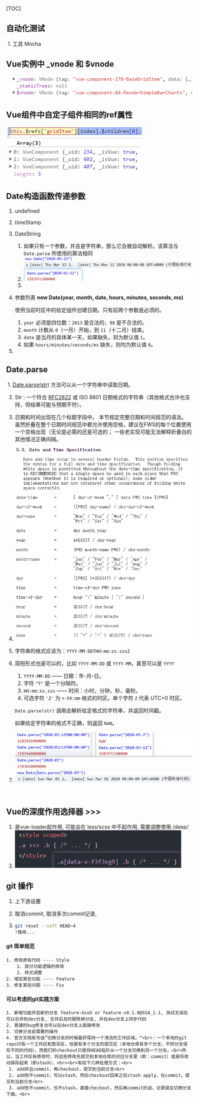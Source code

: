 [TOC]



## 自动化测试

​	1. 工具 Mocha



## Vue实例中 _vnode 和 $vnode

![image-20200325095704538](./imgs/image-20200325095704538.png)



## Vue组件中自定子组件相同的ref属性

​	![image-20200325100349251](./imgs/image-20200325100349251.png)



## Date构造函数传递参数

1. undefined

2. timeStamp

3. DateString

   1. 如果只有一个参数，并且是字符串，那么它会被自动解析。该算法与 `Date.parse` 所使用的算法相同
   2. ![image-20200325110510889](./imgs/image-20200325110510889.png)
   3. 

4. 参数列表 **new Date(year, month, date, hours, minutes, seconds, ms)**

   使用当前时区中的给定组件创建日期。只有前两个参数是必须的。

   1. `year` 必须是四位数：`2013` 是合法的，`98` 是不合法的。
   2. `month` 计数从 `0`（一月）开始，到 `11`（十二月）结束。
   3. `date` 是当月的具体某一天，如果缺失，则为默认值 `1`。
   4. 如果 `hours/minutes/seconds/ms` 缺失，则均为默认值 `0`。

5. 



## Date.parse

​	1. [Date.parse(str)](https://developer.mozilla.org/zh/docs/Web/JavaScript/Reference/Global_Objects/Date/parse) 方法可以从一个字符串中读取日期。

2. Str : 一个符合 [RFC2822](http://tools.ietf.org/html/rfc2822#page-14) 或 ISO 8601 日期格式的字符串（其他格式也许也支持，但结果可能与预期不符）。

3. 日期和时间出现在几个标题字段中。 本节规定完整日期和时间规范的语法。 虽然折叠在整个日期时间规范中都允许使用空格，建议在FWS的每个位置使用一个空格出现（无论是必需的还是可选的； 一些老实现可能无法解释折叠白的其他情况正确间隔。

4. ![image-20200325111524020](./imgs/image-20200325111524020.png)

5. 字符串的格式应该为：`YYYY-MM-DDTHH:mm:ss.sssZ`

6. 简短形式也是可以的，比如 `YYYY-MM-DD` 或 `YYYY-MM`，甚至可以是 `YYYY`

   1. `YYYY-MM-DD` —— 日期：年-月-日。
   2. 字符 `"T"` 是一个分隔符。
   3. `HH:mm:ss.sss` —— 时间：小时，分钟，秒，毫秒。
   4. 可选字符 `'Z'` 为 `+-hh:mm` 格式的时区。单个字符 `Z` 代表 UTC+0 时区。

   `Date.parse(str)` 调用会解析给定格式的字符串，并返回时间戳。

   如果给定字符串的格式不正确，则返回 `NaN`。

7. ![image-20200325111849503](./imgs/image-20200325111849503.png)

​	





## Vue的深度作用选择器  >>>

1. 是vue-loader起作用, 可能会在 less/scss 中不起作用, 需要调整使用 /deep/
2. ![image-20200325155256756](./imgs/image-20200325155256756.png)





## git 操作

 1.  上下游设置

 2.  取消commit, 取消多次commit记录,

 3.  ```bash
     git reset --soft HEAD~4
     !慎用...
     ```

#### git 简单规范

 	1. 修改原有代码 ---- Style
      	1. 部分功能逻辑的修改
      	2. 样式调整
 	2. 增加某些功能 ---- Feature
 	3. 修复某些问题 ---- Fix

#### 可以考虑的git实践方案

	1. 新增功能开启新的分支 feature-XxxX or feature-v0.1.0@SSA_1.1, 测试无误后可以合并到dev分支, 合并后及时删除掉分支, 并在dev分支上同步代码
 	2. 普通的bug修复也可以在dev分支上直接修改
 	3. 切换分支前需要的操作
 	4. 官方文档有句话“切换分支的时候最好保持一个清洁的工作区域。“<br>：一个本地的git repo只有一个工作区和暂存区，但是有多个分支的提交区（本地仓库有多个分支，不同分支保存不同的代码），而我们的checkout只是将HEAD指针从一个分支切换到另一个分支。<br>所以，当工作区有修改时，将这些修改先提交到本地仓库的对应分支里（即：commit）或是将改动保存起来（即stash）。<br><br>有如下几种处理方式：<br>
     1. add并且commit，再checkout，提交到当前分支<br>
     2. add但不commit，可以stash，然后checkout回来之后stash apply，在commit，提交到当前分支<br>
     3. add但不commit，也不stash，直接checkout，然后再commit的话，记录就在切换分支下面。<br>

